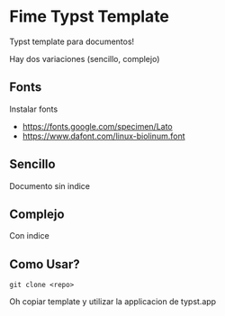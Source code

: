 # Fime Typst Template

Typst template para documentos!

Hay dos variaciones (sencillo, complejo)

## Fonts

Instalar fonts

- https://fonts.google.com/specimen/Lato
- https://www.dafont.com/linux-biolinum.font
 

## Sencillo

Documento sin indice

## Complejo

Con indice 

## Como Usar?

```
git clone <repo>
```

Oh copiar template y utilizar la applicacion de typst.app

